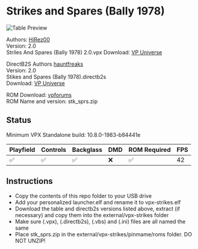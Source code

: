 # Strikes and Spares (Bally 1978)

![Table Preview](https://github.com/psybocilin/vpx-standalone-alp4k/blob/vpx-strikes/images/vpx-strikes-preview.jpg)

Authors: [HiRez00](https://vpuniverse.com/profile/19941-hirez00/)  
Version: 2.0  
Striles And Spares (Bally 1978) 2.0.vpx
Download: [VP Universe](https://vpuniverse.com/files/file/14061-strikes-and-spares-bally-1978-20-extras/)

DirectB2S
Authors [hauntfreaks](https://vpuniverse.com/profile/5216-hauntfreaks/)  
Version: 2.0  
Stikes and Spares (Bally 1978).directb2s  
Download: [VP Universe](https://vpuniverse.com/files/file/6357-strikes-and-spares-bally-1977-b2s/)

ROM
Download: [vpforums](https://www.vpforums.org/index.php?app=downloads&showfile=704)    
ROM Name and version: stk_sprs.zip  

## Status 

Minimum VPX Standalone build: 10.8.0-1983-b84441e

| Playfield | Controls | Backglass | DMD | ROM Required | FPS | 
|-----------|----------|-----------|-----|--------------|-----|
| :white_check_mark: | :white_check_mark: | :white_check_mark: | :x: | :white_check_mark: | 42 |

## Instructions

- Copy the contents of this repo folder to your USB drive
- Add your personalized launcher.elf and rename it to vpx-strikes.elf
- Download the table and directb2s versions listed above, extract (if necessary) and copy them into the external/vpx-strikes folder
- Make sure (.vpx), (.directb2s), (.vbs) and (.ini) files are all named the same
- Place stk_sprs.zip in the external/vpx-strikes/pinmame/roms folder. DO NOT UNZIP!  
